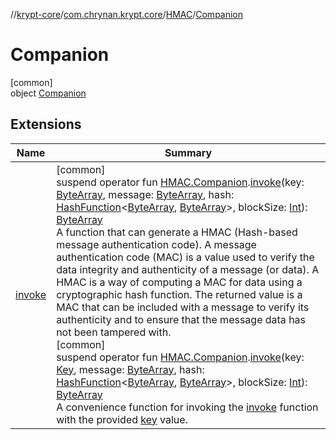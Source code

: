 //[krypt-core](../../../../index.md)/[com.chrynan.krypt.core](../../index.md)/[HMAC](../index.md)/[Companion](index.md)

# Companion

[common]\
object [Companion](index.md)

## Extensions

| Name | Summary |
|---|---|
| [invoke](../../invoke.md) | [common]<br>suspend operator fun [HMAC.Companion](index.md).[invoke](../../invoke.md)(key: [ByteArray](https://kotlinlang.org/api/latest/jvm/stdlib/kotlin/-byte-array/index.html), message: [ByteArray](https://kotlinlang.org/api/latest/jvm/stdlib/kotlin/-byte-array/index.html), hash: [HashFunction](../../-hash-function/index.md)&lt;[ByteArray](https://kotlinlang.org/api/latest/jvm/stdlib/kotlin/-byte-array/index.html), [ByteArray](https://kotlinlang.org/api/latest/jvm/stdlib/kotlin/-byte-array/index.html)&gt;, blockSize: [Int](https://kotlinlang.org/api/latest/jvm/stdlib/kotlin/-int/index.html)): [ByteArray](https://kotlinlang.org/api/latest/jvm/stdlib/kotlin/-byte-array/index.html)<br>A function that can generate a HMAC (Hash-based message authentication code). A message authentication code (MAC) is a value used to verify the data integrity and authenticity of a message (or data). A HMAC is a way of computing a MAC for data using a cryptographic hash function. The returned value is a MAC that can be included with a message to verify its authenticity and to ensure that the message data has not been tampered with.<br>[common]<br>suspend operator fun [HMAC.Companion](index.md).[invoke](../../invoke.md)(key: [Key](../../-key/index.md), message: [ByteArray](https://kotlinlang.org/api/latest/jvm/stdlib/kotlin/-byte-array/index.html), hash: [HashFunction](../../-hash-function/index.md)&lt;[ByteArray](https://kotlinlang.org/api/latest/jvm/stdlib/kotlin/-byte-array/index.html), [ByteArray](https://kotlinlang.org/api/latest/jvm/stdlib/kotlin/-byte-array/index.html)&gt;, blockSize: [Int](https://kotlinlang.org/api/latest/jvm/stdlib/kotlin/-int/index.html)): [ByteArray](https://kotlinlang.org/api/latest/jvm/stdlib/kotlin/-byte-array/index.html)<br>A convenience function for invoking the [invoke](../../invoke.md) function with the provided [key](../../-key/index.md) value. |
